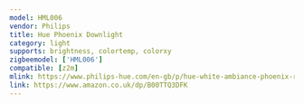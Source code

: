 ```yaml
---
model: HML006
vendor: Philips
title: Hue Phoenix Downlight
category: light
supports: brightness, colortemp, colorxy
zigbeemodel: ['HML006']
compatible: [z2m]
mlink: https://www.philips-hue.com/en-gb/p/hue-white-ambiance-phoenix-recessed-spotlight/3115531PH
link: https://www.amazon.co.uk/dp/B00TTQ3DFK
---
```

